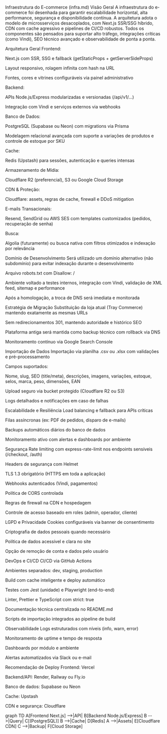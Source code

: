 Infraestrutura do E-commerce (infra.md)
Visão Geral
A infraestrutura do e-commerce foi desenhada para garantir escalabilidade horizontal, alta performance, segurança e disponibilidade contínua. A arquitetura adota o modelo de microsserviços desacoplados, com Next.js SSR/SSG híbrido, CDN com cache agressivo e pipelines de CI/CD robustos. Todos os componentes são pensados para suportar alto tráfego, integrações críticas (como Vindi), SEO técnico avançado e observabilidade de ponta a ponta.

Arquitetura Geral
Frontend:

Next.js com SSR, SSG e fallback (getStaticProps + getServerSideProps)

Layout responsivo, rolagem infinita com hash na URL

Fontes, cores e vitrines configuráveis via painel administrativo

Backend:

APIs Node.js/Express modularizadas e versionadas (/api/v1/...)

Integração com Vindi e serviços externos via webhooks

Banco de Dados:

PostgreSQL (Supabase ou Neon) com migrations via Prisma

Modelagem relacional avançada com suporte a variações de produtos e controle de estoque por SKU

Cache:

Redis (Upstash) para sessões, autenticação e queries intensas

Armazenamento de Mídia:

Cloudflare R2 (preferencial), S3 ou Google Cloud Storage

CDN & Proteção:

Cloudflare: assets, regras de cache, firewall e DDoS mitigation

E-mails Transacionais:

Resend, SendGrid ou AWS SES com templates customizados (pedidos, recuperação de senha)

Busca:

Algolia (futuramente) ou busca nativa com filtros otimizados e indexação por relevância

Domínio de Desenvolvimento
Será utilizado um domínio alternativo (não subdomínio) para evitar indexação durante o desenvolvimento

Arquivo robots.txt com Disallow: /

Ambiente voltado a testes internos, integração com Vindi, validação de XML feed, sitemap e performance

Após a homologação, a troca de DNS será imediata e monitorada

Estratégia de Migração
Substituição da loja atual (Tray Commerce) mantendo exatamente as mesmas URLs

Sem redirecionamentos 301, mantendo autoridade e histórico SEO

Plataforma antiga será mantida como backup técnico com rollback via DNS

Monitoramento contínuo via Google Search Console

Importação de Dados
Importação via planilha .csv ou .xlsx com validações e pré-processamento

Campos suportados:

Nome, slug, SEO (title/meta), descrições, imagens, variações, estoque, selos, marca, peso, dimensões, EAN

Upload seguro via bucket protegido (Cloudflare R2 ou S3)

Logs detalhados e notificações em caso de falhas

Escalabilidade e Resiliência
Load balancing e fallback para APIs críticas

Filas assíncronas (ex: PDF de pedidos, disparo de e-mails)

Backups automáticos diários do banco de dados

Monitoramento ativo com alertas e dashboards por ambiente

Segurança
Rate limiting com express-rate-limit nos endpoints sensíveis (/checkout, /auth)

Headers de segurança com Helmet

TLS 1.3 obrigatório (HTTPS em toda a aplicação)

Webhooks autenticados (Vindi, pagamentos)

Política de CORS controlada

Regras de firewall na CDN e hospedagem

Controle de acesso baseado em roles (admin, operador, cliente)

LGPD e Privacidade
Cookies configuráveis via banner de consentimento

Criptografia de dados pessoais quando necessário

Política de dados acessível e clara no site

Opção de remoção de conta e dados pelo usuário

DevOps e CI/CD
CI/CD via GitHub Actions

Ambientes separados: dev, staging, production

Build com cache inteligente e deploy automático

Testes com Jest (unidade) e Playwright (end-to-end)

Linter, Prettier e TypeScript com strict: true

Documentação técnica centralizada no README.md

Scripts de importação integrados ao pipeline de build

Observabilidade
Logs estruturados com níveis (info, warn, error)

Monitoramento de uptime e tempo de resposta

Dashboards por módulo e ambiente

Alertas automatizados via Slack ou e-mail

Recomendação de Deploy
Frontend: Vercel

Backend/API: Render, Railway ou Fly.io

Banco de dados: Supabase ou Neon

Cache: Upstash

CDN e segurança: Cloudflare

graph TD
    A[Frontend Next.js] -->|API| B[Backend Node.js/Express]
    B -->|Query| C[(PostgreSQL)]
    B -->|Cache| D[Redis]
    A -->|Assets| E[Cloudflare CDN]
    C -->|Backup| F[Cloud Storage]
